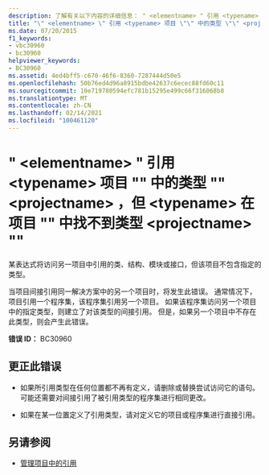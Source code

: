 ```yaml
---
description: 了解有关以下内容的详细信息： " <elementname> " 引用 <typename> 项目 "" 中的类型 "" <projectname> ，但 <typename> 在项目 "" 中找不到类型 <projectname> ""
title: "\" <elementname> \" 引用 <typename> 项目 \"\" 中的类型 \"\" <projectname> ，但 <typename> 在项目 \"\" 中找不到类型 <projectname> \"\""
ms.date: 07/20/2015
f1_keywords:
- vbc30960
- bc30960
helpviewer_keywords:
- BC30960
ms.assetid: 4ed4bff5-c670-46f6-8360-7287444d50e5
ms.openlocfilehash: 50b76ed4d96a8915bdbe42637c6ecec88fd60c11
ms.sourcegitcommit: 10e719780594efc781b15295e499c66f316068b8
ms.translationtype: MT
ms.contentlocale: zh-CN
ms.lasthandoff: 02/14/2021
ms.locfileid: "100461120"
---
```

# <a name="elementname-refers-to-type-typename-in-project-projectname-but-type-typename-was-not-found-in-project-projectname"></a>" \<elementname> " 引用 \<typename> 项目 "" 中的类型 "" \<projectname> ，但 \<typename> 在项目 "" 中找不到类型 \<projectname> ""

某表达式将访问另一项目中引用的类、结构、模块或接口，但该项目不包含指定的类型。  
  
 当项目间接引用同一解决方案中的另一个项目时，将发生此错误。 通常情况下，项目引用一个程序集，该程序集引用另一个项目。 如果该程序集访问另一个项目中的指定类型，则建立了对该类型的间接引用。 但是，如果另一个项目中不存在此类型，则会产生此错误。  
  
 **错误 ID：** BC30960  
  
## <a name="to-correct-this-error"></a>更正此错误  
  
- 如果所引用类型在任何位置都不再有定义，请删除或替换尝试访问它的语句。 可能还需要对间接引用了被引用类型的程序集进行相同更改。  
  
- 如果在某一位置定义了引用类型，请对定义它的项目或程序集进行直接引用。  
  
## <a name="see-also"></a>另请参阅

- [管理项目中的引用](/visualstudio/ide/managing-references-in-a-project)

